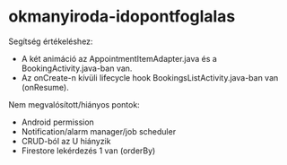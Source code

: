 # okmanyiroda-idopontfoglalas

Segítség értékeléshez:

- A két animáció az AppointmentItemAdapter.java és a BookingActivity.java-ban van.
- Az onCreate-n kívüli lifecycle hook BookingsListActivity.java-ban van (onResume).

Nem megvalósított/hiányos pontok:
  - Android permission
  - Notification/alarm manager/job scheduler
  - CRUD-ból az U hiányzik
  - Firestore lekérdezés 1 van (orderBy)
  
